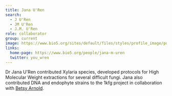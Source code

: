 ```yaml
---
title: Jana U'Ren
search:
  - J U'Ren
  - JM U'Ren
  - J.M. U'Ren
role: collaborator
group: current
image: https://www.bio5.org/sites/default/files/styles/profile_image/public/JanaMU%27Ren_profile_10125922.jpg?itok=1oAkQDNc
links:
  home-page: https://www.bio5.org/people/jana-m-uren
  twitter: you_wren
---
```


Dr Jana U'Ren contributed Xylaria species, developed protocols for High Molecular Weight extractions for several difficult fungi. Jana also contributed DNA and endophyte strains to the 1kfg project in collaboration with [Betsy Arnold](/members/betsy-arnold).
